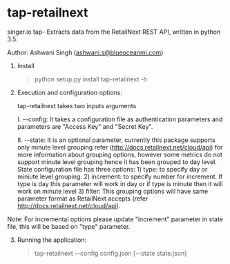 # tap-retailnext

singer.io tap- Extracts data from the RetailNext REST API, written in python 3.5.

Author: Ashwani Singh (ashwani.s@blueoceanmi.com)



1. Install

    >python setup.py install 
    >tap-retailnext -h

2. Execution and configuration options:

    tap-retailnext takes two inputs arguments
     
     I. --config:  It takes a configuration file as authentication parameters and parameters are "Access Key" and "Secret Key".

     II. --state: It is an optional parameter, currently this package supports only minute level grouping refer (http://docs.retailnext.net/cloud/api) for more information about grouping options, however some metrics do not support minute level grouping hence it has been grouped to day level. State configuration file has three options:
		1) type: to specify day or miniute level grouping.
		2) increment: to specify number for increment. If type is day this parameter will work in day or if type is minute then it will work on minute level
                3) filter: This grouping options will have same parameter format as RetailNext accepts (refer http://docs.retailnext.net/cloud/api).

Note: For incremental options please update "increment" parameter in state file, this will be based on "type" parameter.

    
3. Running the application:
    > tap-retailnext  --config config.json  [--state  state.json]

